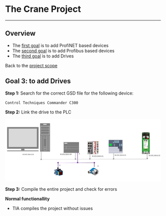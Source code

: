 # The Crane Project
_____________________________________
## Overview
-   The [first goal](Ex01/Subchapter04_1.md) is to add ProfiNET based devices
-   The [second goal](Ex01/Subchapter04_2.md) is to add Profibus based devices
-   The [third goal](Ex01/Subchapter04_3.md) is to add Drives

Back to the [project scope](Ex01/Subchapter04.md)

## Goal 3: to add Drives

**Step 1:** Search for the correct GSD file for the following device:
```javascript
Control Techniques Commander C300
```

**Step 2:** Link the drive to the PLC

![Networkview](../Ex01/Images/Networkdrive.jpg)

**Step 3:** Compile the entire project and check for errors


__Normal functionallity__
- TIA compiles the project without issues
